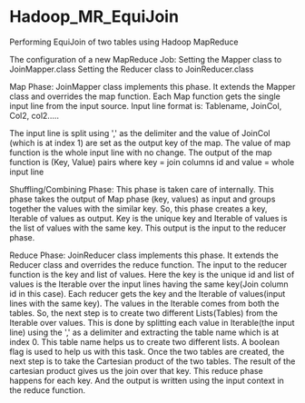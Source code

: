 # Hadoop_MR_EquiJoin
Performing EquiJoin of two tables using Hadoop MapReduce

The configuration of a new MapReduce Job:
Setting the Mapper class to JoinMapper.class
Setting the Reducer class to JoinReducer.class


Map Phase:
JoinMapper class implements this phase. It extends the Mapper class and overrides the map function. Each Map function gets the single input line from the input source.
Input line format is:
Tablename, JoinCol, Col2, col2.....

The input line is split using ',' as the delimiter and the value of JoinCol (which is at index 1) are set as the output key of the map. The value of map function is the whole input line with no change.
The output of the map function is (Key, Value) pairs where key = join columns id and value = whole input line


Shuffling/Combining Phase:
This phase is taken care of internally. This phase takes the output of Map phase (key, values) as input and groups together the values with the similar key. So, this phase creates a key, Iterable of values as output. Key is the unique key and Iterable of values is the list of values with the same key. This output is the input to the reducer phase.

Reduce Phase:
JoinReducer class implements this phase. It extends the Reducer class and overrides the reduce function. The input to the reducer function is the key and list of values. Here the key is the unique id and list of values is the Iterable over the input lines having the same key(Join column id in this case).
Each reducer gets the key and the Iterable of values(input lines with the same key). The values in the Iterable comes from both the tables. So, the next step is to create two different Lists(Tables) from the Iterable over values. This is done by splitting each value in Iterable(the input line) using the ',' as a delimiter and extracting the table name which is at index 0. This table name helps us to create two different lists. A boolean flag is used to help us with this task.
Once the two tables are created, the next step is to take the Cartesian product of the two tables. The result of the cartesian product gives us the join over that key. This reduce phase happens for each key. And the output is written using the input context in the reduce function.
